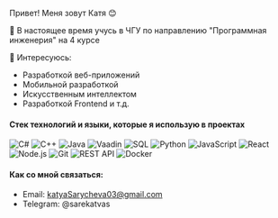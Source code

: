 Привет! Меня зовут Катя 😊

🌱 В настоящее время учусь в ЧГУ по направлению "Программная инженерия" на 4 курсе

💼 Интересуюсь:
- Разработкой веб-приложений
- Мобильной разработкой
- Искусственным интеллектом
- Разработкой Frontend и т.д.

#### Стек технологий и языки, которые я использую в проектах 
![C#](https://img.shields.io/badge/c%23-%23239120.svg?style=for-the-badge&logo=c-sharp&logoColor=white)
![C++](https://img.shields.io/badge/c++-%2300599C.svg?style=for-the-badge&logo=c%2B%2B&logoColor=white)
![Java](https://img.shields.io/badge/java-%23ED8B00.svg?style=for-the-badge&logo=java&logoColor=white)
![Vaadin](https://img.shields.io/badge/Vaadin-black?style=for-the-badge&logo=vaadin&logoColor=blue)
![SQL](https://img.shields.io/badge/sql-%23000000.svg?style=for-the-badge&logo=sql&logoColor=white)
![Python](https://img.shields.io/badge/python-%230D1117.svg?style=for-the-badge&logo=python&logoColor=blue)
![JavaScript](https://img.shields.io/badge/javascript-%23323330.svg?style=for-the-badge&logo=javascript&logoColor=%23F7DF1E)
![React](https://img.shields.io/badge/react-%2320232a.svg?style=for-the-badge&logo=react&logoColor=%2361DAFB)
![Node.js](https://img.shields.io/badge/node.js-6DA55F?style=for-the-badge&logo=node.js&logoColor=white)
![Git](https://img.shields.io/badge/git-%23F05033.svg?style=for-the-badge&logo=git&logoColor=white)
![REST API](https://img.shields.io/badge/REST_API-008080?style=for-the-badge&logo=jsonwebtokens&logoColor=white)
![Docker](https://img.shields.io/badge/docker-%230db7ed.svg?style=for-the-badge&logo=docker&logoColor=white)

#### Как со мной связаться:
- Email: katyaSarycheva03@gmail.com
- Telegram: @sarekatvas
